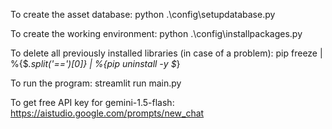 To create the asset database:
python .\config\setupdatabase.py

To create the working environment:
python .\config\installpackages.py

To delete all previously installed libraries (in case of a problem):
pip freeze | %{$_.split('==')[0]} | %{pip uninstall -y $_}

To run the program:
streamlit run main.py

To get free API key for gemini-1.5-flash:
https://aistudio.google.com/prompts/new_chat